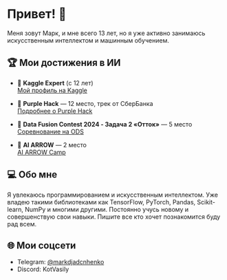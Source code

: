 # Привет! 👋

Меня зовут Марк, и мне всего 13 лет, но я уже активно занимаюсь искусственным интеллектом и машинным обучением. 

## 🏆 Мои достижения в ИИ

- 🥇 **Kaggle Expert** (с 12 лет)  
  [Мой профиль на Kaggle](https://www.kaggle.com/markdjadchenko)
  
- 🥉 **Purple Hack** — 12 место, трек от СберБанка  
  [Подробнее о Purple Hack](https://www.xn--80aa3anexr8c.xn--p1acf/tpost/pctljuf4n1-it-purple-hack)
  
- 🏅 **Data Fusion Contest 2024 - Задача 2 «Отток»** — 5 место  
  [Соревнование на ODS](https://ods.ai/competitions/data-fusion2024-churn)
  
- 🥈 **AI ARROW** — 2 место  
  [AI ARROW Camp](https://ai-arrow-camp.com/)

## 💻 Обо мне

Я увлекаюсь программированием и искусственным интеллектом. Уже владею такими библиотеками как TensorFlow, PyTorch, Pandas, Scikit-learn, NumPy и многими другими. Постоянно учусь новому и совершенствую свои навыки. Пишите все кто хочет познакомится буду рад всем.

## 🌐 Мои соцсети

- Telegram: [@markdjadcnhenko](https://t.me/markdjadcnhenko)  
- Discord: KotVasily
